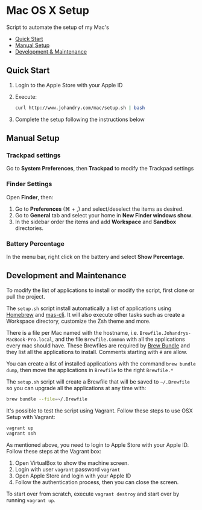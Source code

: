 # Mac OS X Setup

Script to automate the setup of my Mac's

- [Quick Start](#quick-start)
- [Manual Setup](#manual-setup)
- [Development & Maintenance](#development-and-maintenance)

## Quick Start

1. Login to the Apple Store with your Apple ID

2. Execute:

   ```bash
   curl http://www.johandry.com/mac/setup.sh | bash
   ```

3. Complete the setup following the instructions below

## Manual Setup

### Trackpad settings

Go to **System Preferences**, then **Trackpad** to modify the Trackpad settings

### Finder Settings

Open **Finder**, then:

1. Go to **Preferences** (&#8984; + ,) and select/deselect the items as desired.
2. Go to **General** tab and select your home in **New Finder windows show**.
3. In the sidebar order the items and add **Workspace** and **Sandbox** directories.

### Battery Percentage

In the menu bar, right click on the battery and select **Show Percentage**.

## Development and Maintenance

To modify the list of applications to install or modify the script, first clone or pull the project.

The `setup.sh` script install automatically a list of applications using [Homebrew](https://brew.sh/) and [mas-cli](https://github.com/mas-cli/mas). It will also execute other tasks such as create a Workspace directory, customize the Zsh theme and more.

There is a file per Mac named with the hostname, i.e. `Brewfile.Johandrys-MacBook-Pro.local`, and the file `Brewfile.Common` with all the applications every mac should have. These Brewfiles are required by [Brew Bundle](https://github.com/Homebrew/homebrew-bundle) and they list all the applications to install. Comments starting with `#` are allow.

You can create a list of installed applications with the command `brew bundle dump`, then move the applications in `Brewfile` to the right `Brewfile.*`

The `setup.sh` script will create a Brewfile that will be saved to `~/.Brewfile` so you can upgrade all the applications at any time with:

```bash
brew bundle --file=~/.Brewfile
```

It's possible to test the script using Vagrant. Follow these steps to use OSX Setup with Vagrant:

```bash
vagrant up
vagrant ssh
```

As mentioned above, you need to login to Apple Store with your Apple ID. Follow these steps at the Vagrant box:

1. Open VirtualBox to show the machine screen.
2. Login with user `vagrant` password `vagrant`
3. Open Apple Store and login with your Apple ID
4. Follow the authentication process, then you can close the screen.

To start over from scratch, execute `vagrant destroy` and start over by running `vagrant up`.
